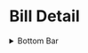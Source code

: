 # Bill Detail

<details>

<summary>Bottom Bar</summary>

* Tạo bởi client
  * "Kiểm đơn"
  * "Giao hàng"
  * "Đã giao"
  * "Sự cố"
  * "Đã soạn xong"
* Lấy từ server
  * Field: ListButtons
  * Logic:&#x20;
    * Có field thì show hết các button trong field
    * Đối với user là quản lý thì chỉ gắn các button mà client chưa có

</details>
